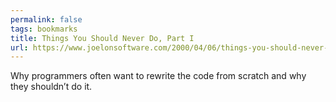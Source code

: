 ```yaml
---
permalink: false
tags: bookmarks
title: Things You Should Never Do, Part I
url: https://www.joelonsoftware.com/2000/04/06/things-you-should-never-do-part-i/
---
```

Why programmers often want to rewrite the code from scratch and why they shouldn’t do it.
